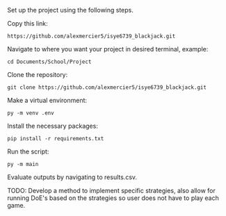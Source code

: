 Set up the project using the following steps.

Copy this link:
```
https://github.com/alexmercier5/isye6739_blackjack.git 
```
Navigate to where you want your project in desired terminal, example:
```
cd Documents/School/Project
```
Clone the repository:
```
git clone https://github.com/alexmercier5/isye6739_blackjack.git
```
Make a virtual environment:
```
py -m venv .env
```
Install the necessary packages:
```
pip install -r requirements.txt
```
Run the script:
```
py -m main
```
Evaluate outputs by navigating to results.csv. 

TODO: Develop a method to implement specific strategies, also allow for running DoE's based on the strategies so user does not have to play each game. 